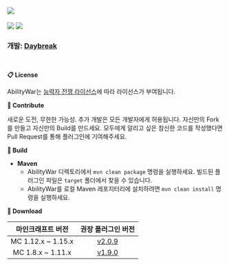 # <img src="https://user-images.githubusercontent.com/39194432/63667961-92d56000-c810-11e9-9fb4-f62483c23ff4.png">
<img src="https://img.shields.io/github/v/release/DayBreak365/AbilityWar?style=flat-square"></img>
<img src="https://img.shields.io/github/last-commit/DayBreak365/AbilityWar?style=flat-square"></img>
### 개발: [Daybreak](https://github.com/DayBreak365)
<br/>

**📋 License**

AbilityWar는 [능력자 전쟁 라이선스](https://github.com/DayBreak365/AbilityWar/blob/master/LICENSE.md)에 따라 라이선스가 부여됩니다.

**📎 Contribute**

새로운 도전, 무한한 가능성. 추가 개발은 모든 개발자에게 허용됩니다. 자신만의 Fork를 만들고 자신만의 Build를 만드세요.
모두에게 알리고 싶은 참신한 코드를 작성했다면 Pull Request를 통해 플러그인에 기여해주세요.

**🔧 Build**
- **Maven**
    - AbilityWar 디렉토리에서 `mvn clean package` 명령을 실행하세요. 빌드된 플러그인 파일은 `target` 폴더에서 찾을 수 있습니다.
    - AbilityWar를 로컬 Maven 레포지터리에 설치하려면 `mvn clean install` 명령을 실행하세요.

**🔗 Download**

| 마인크래프트 버전 | 권장 플러그인 버전 |
|:----:|:----:|
| MC 1.12.x ~ 1.15.x | [v2.0.9](https://github.com/DayBreak365/AbilityWar/releases/download/20200112/AbilityWar-2.0.9.jar) |
| MC 1.8.x ~ 1.11.x | [v1.9.0](https://github.com/DayBreak365/AbilityWar/releases/download/20190725-1/AbilityWar.jar) |
